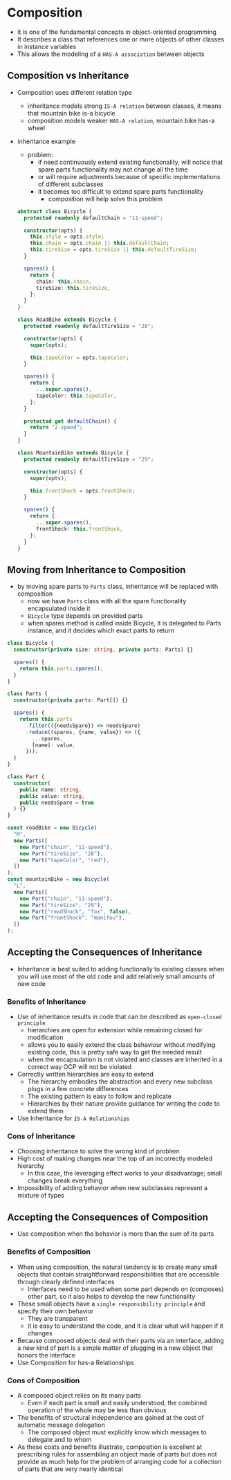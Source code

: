 # Composition

- it is one of the fundamental concepts in object-oriented programming
- It describes a class that references one or more objects of other classes in instance variables
- This allows the modeling of a `HAS-A association` between objects

## Composition vs Inheritance

- Composition uses different relation type

  - inheritance models strong `IS-A relation` between classes, it means that mountain bike is-a bicycle
  - composition models weaker `HAS-A relation`, mountain bike has-a wheel

- inheritance example

  - problem:
    - if need continuously extend existing functionality, will notice that spare parts functionality may not change all the time
    - or will require adjustments because of specific implementations of different subclasses
    - it becomes too difficult to extend spare parts functionality
      - composition will help solve this problem

  ```ts
  abstract class Bicycle {
    protected readonly defaultChain = "11-speed";

    constructor(opts) {
      this.style = opts.style;
      this.chain = opts.chain || this.defaultChain;
      this.tireSize = opts.tireSize || this.defaultTireSize;
    }

    spares() {
      return {
        chain: this.chain,
        tireSize: this.tireSize,
      };
    }
  }

  class RoadBike extends Bicycle {
    protected readonly defaultTireSize = "28";

    constructor(opts) {
      super(opts);

      this.tapeColor = opts.tapeColor;
    }

    spares() {
      return {
        ...super.spares(),
        tapeColor: this.tapeColor,
      };
    }

    protected get defaultChain() {
      return "2-speed";
    }
  }

  class MountainBike extends Bicycle {
    protected readonly defaultTireSize = "29";

    constructor(opts) {
      super(opts);

      this.frontShock = opts.frontShock;
    }

    spares() {
      return {
        ...super.spares(),
        frontShock: this.frontShock,
      };
    }
  }
  ```

## Moving from Inheritance to Composition

- by moving spare parts to `Parts` class, inheritance will be replaced with composition
  - now we have `Parts` class with all the spare functionality encapsulated inside it
  - `Bicycle` type depends on provided parts
  - when spares method is called inside Bicycle, it is delegated to Parts instance, and it decides which exact parts to return

```ts
class Bicycle {
  constructor(private size: string, private parts: Parts) {}

  spares() {
    return this.parts.spares();
  }
}

class Parts {
  constructor(private parts: Part[]) {}

  spares() {
    return this.parts
      .filter(({needsSpare}) => needsSpare)
      .reduce((spares, {name, value}) => ({
        ...spares,
        [name]: value,
      }));
  }
}

class Part {
  constructor(
    public name: string,
    public value: string,
    public needsSpare = true
  ) {}
}

const roadBike = new Bicycle(
  "M",
  new Parts([
    new Part("chain", "11-speed"),
    new Part("tireSize", "28"),
    new Part("tapeColor", "red"),
  ])
);
const mountainBike = new Bicycle(
  "L",
  new Parts([
    new Part("chain", "11-speed"),
    new Part("tireSize", "29"),
    new Part("readShock", "fox", false),
    new Part("frontShock", "manitou"),
  ])
);
```

## Accepting the Consequences of Inheritance

- Inheritance is best suited to adding functionally to existing classes when you will use most of the old code and add relatively small amounts of new code

### Benefits of Inheritance

- Use of inheritance results in code that can be described as `open-closed principle`
  - hierarchies are open for extension while remaining closed for modification
  - allows you to easily extend the class behaviour without modifying existing code, this is pretty safe way to get the needed result
  - when the encapsulation is not violated and classes are inherited in a correct way OCP will not be violated
- Correctly written hierarchies are easy to extend
  - The hierarchy embodies the abstraction and every new subclass plugs in a few concrete differences
  - The existing pattern is easy to follow and replicate
  - Hierarchies by their nature provide guidance for writing the code to extend them
- Use Inheritance for `IS-A Relationships`

### Cons of Inheritance

- Choosing inheritance to solve the wrong kind of problem
- High cost of making changes near the top of an incorrectly modeled hierarchy
  - In this case, the leveraging effect works to your disadvantage; small changes break everything
- Impossibility of adding behavior when new subclasses represent a mixture of types

## Accepting the Consequences of Composition

- Use composition when the behavior is more than the sum of its parts

### Benefits of Composition

- When using composition, the natural tendency is to create many small objects that contain straightforward responsibilities that are accessible through clearly defined interfaces
  - Interfaces need to be used when some part depends on (composes) other part, so it also helps to develop the new functionality
- These small objects have a `single responsibility principle` and specify their own behavior
  - They are transparent
  - it is easy to understand the code, and it is clear what will happen if it changes
- Because composed objects deal with their parts via an interface, adding a new kind of part is a simple matter of plugging in a new object that honors the interface
- Use Composition for has-a Relationships

### Cons of Composition

- A composed object relies on its many parts
  - Even if each part is small and easily understood, the combined operation of the whole may be less than obvious
- The benefits of structural independence are gained at the cost of automatic message delegation
  - The composed object must explicitly know which messages to delegate and to whom
- As these costs and benefits illustrate, composition is excellent at prescribing rules for assembling an object made of parts but does not provide as much help for the problem of arranging code for a collection of parts that are very nearly identical
